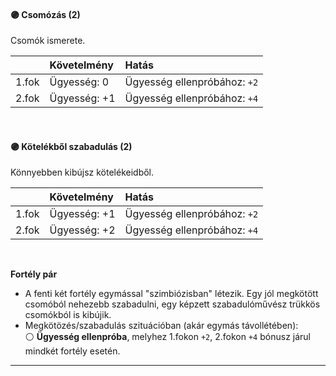 #### 🟣 Csomózás (2)

Csomók ismerete.

| |  Követelmény | Hatás  |
| :----------- | :----------- | :----------- |
| 1.fok | Ügyesség: 0 | Ügyesség ellenpróbához: `+2` |
| 2.fok | Ügyesség: +1 | Ügyesség ellenpróbához: `+4` |

<br />

#### 🟣 Kötelékből szabadulás (2)

Könnyebben kibújsz kötelékeidből.

| |  Követelmény | Hatás  |
| :----------- | :----------- | :----------- |
| 1.fok | Ügyesség: +1 | Ügyesség ellenpróbához: `+2` |
| 2.fok | Ügyesség: +2 | Ügyesség ellenpróbához: `+4` |

<br />

**Fortély pár**

- A fenti két fortély egymással "szimbiózisban" létezik. Egy jól megkötött csomóból nehezebb szabadulni, egy képzett szabadulóművész trükkös csomókból is kibújik.
- Megkötözés/szabadulás szituációban (akár egymás távollétében):<br />⚪ **Ügyesség ellenpróba**, melyhez 1.fokon `+2`, 2.fokon `+4` bónusz járul mindkét fortély esetén.

---
